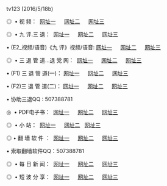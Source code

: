 tv123 (2016/5/18b)
<p>◎   • 视 频： 
<a href="http://44.404.mn/tv/" target="_blank">网址一</a> 　 
<a href="http://44.404.mn/9018.html" target="_blank">网址二</a> 　 
<a href="http://44.404.mn/9449.html" target="_blank">网址三</a></p>
<p>◎   • 九 评.三 退：  
<a href="http://44.404.mn/t/" target="_blank">网址一</a> 　 
<a href="http://44.404.mn/v/" target="_blank">网址二</a> 　 
<a href="http://44.404.mn/tt/" target="_blank">网址三</a> 　</p>
<p>  • (E2_视频/语音)《九 评》视频/语音: 
<a href="http://44.404.mn/v/" target="_blank">网址一</a> 　 
<a href="http://44.404.mn/v/" target="_blank">网址二</a> 　 
<a href="http://44.404.mn/v/" target="_blank">网址三</a></p>
<p>◎   • 三 退 管 道...退 党 网：  
<a href="http://44.404.mn/go/8/" target="_blank">网址一</a> 　 
<a href="http://44.404.mn/go/8/" target="_blank">网址二</a> 　 
<a href="http://44.404.mn/go/8/" target="_blank">网址三</a></p>
<p>  • (F1) 三 退 管 道(一)： 
<a href="http://44.404.mn/d/" target="_blank">网址一</a> 　 
<a href="http://44.404.mn/d/" target="_blank">网址二</a> 　 
<a href="http://44.404.mn/d/" target="_blank">网址三</a></p>
<p>  • (F2)三 退 管 道(二)： 
<a href="http://44.404.mn/dd/" target="_blank">网址一</a> 　 
<a href="http://44.404.mn/dd/" target="_blank">网址二</a> 　 
<a href="http://44.404.mn/dd/" target="_blank">网址三</a></p>
<p>  • 协助三退QQ : 507388781</p>
<p>◎   • PDF电子书：  
<a href="http://44.404.mn/p/" target="_blank">网址一</a> 　 
<a href="http://44.404.mn/p/" target="_blank">网址二</a> 　 
<a href="http://44.404.mn/p/" target="_blank">网址三</a></p>
<p>◎ </span>  •  小 站：  
<a href="http://44.404.mn/" target="_blank">网址一</a> 　 
<a href="http://44.404.mn/" target="_blank">网址二</a>   
<a href="http://44.404.mn/" target="_blank">网址三</a></p>
<p>◎  • 翻 墙 软 件 ：  
<a href="http://44.404.mn/f/" target="_blank">网址一</a> 　 
<a href="http://44.404.mn/ff/" target="_blank">网址二</a> 　 
<a href="http://44.404.mn/f/" target="_blank">网址三</a></p>
<p>  • 索取翻墙软件QQ：507388781</p>
<p>◎ </span>  • 每 日 新 闻：  
<a href="http://44.404.mn/day/" target="_blank">网址一</a> 　 
<a href="http://44.404.mn/day/" target="_blank">网址二</a> 　 
<a href="http://44.404.mn/day/" target="_blank">网址三</a></p>
<p>◎ </span>  • 短 波 分 享：  
<a href="http://44.404.mn/h/" target="_blank">网址一</a> 　 
<a href="http://44.404.mn/h/" target="_blank">网址二</a> 　 
<a href="http://44.404.mn/h/" target="_blank">网址三</a></p>
